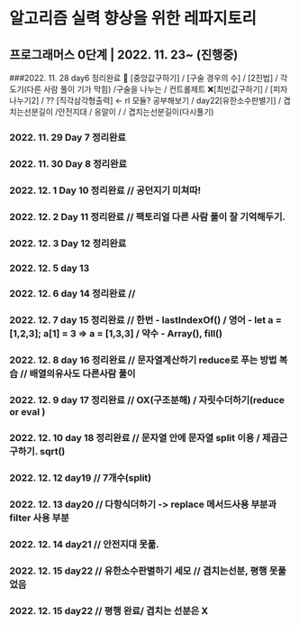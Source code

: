 # 알고리즘 실력 향상을 위한 레파지토리

## 프로그래머스 0단계 | 2022. 11. 23~ (진행중)

###2022. 11. 28 day6 정리완료
🔺 [중앙값구하기] / [구술 경우의 수] / [2진법] / 각도기(다른 사람 풀이 기가 막힘) /구술을 나누는 / 컨트롤제트
❌[최빈값구하기] / [피자나누기2] /
?? [직각삼각형출력] ← rl 모듈? 공부해보기
/ day22[유한소수판별기]
/ 겹치는선분길이 /안전지대 / 옹알이 /
/ 겹치는선분길이(다시풀기)

### 2022. 11. 29 Day 7 정리완료

### 2022. 11. 30 Day 8 정리완료

### 2022. 12. 1 Day 10 정리완료 // 공던지기 미쳐따!

### 2022. 12. 2 Day 11 정리완료 // 팩토리얼 다른 사람 풀이 잘 기억해두기.

### 2022. 12. 3 Day 12 정리완료

### 2022. 12. 5 day 13

### 2022. 12. 6 day 14 정리완료 //

### 2022. 12. 7 day 15 정리완료 // 한번 - lastIndexOf() / 영어 - let a = [1,2,3]; a[1] = 3 => a = [1,3,3] / 약수 - Array(), fill()

### 2022. 12. 8 day 16 정리완료 // 문자열계산하기 reduce로 푸는 방법 복습 // 배열의유사도 다른사람 풀이

### 2022. 12. 9 day 17 정리완료 // OX(구조분해) / 자릿수더하기(reduce or eval )

### 2022. 12. 10 day 18 정리완료 // 문자열 안에 문자열 split 이용 / 제곱근 구하기. sqrt()

### 2022. 12. 12 day19 // 7개수(split)

### 2022. 12. 13 day20 // 다항식더하기 -> replace 메서드사용 부분과 filter 사용 부분

### 2022. 12. 14 day21 // 안전지대 못풂.

### 2022. 12. 15 day22 // 유한소수판별하기 세모 // 겹치는선분, 평행 못풀었음

### 2022. 12. 15 day22 // 평행 완료/ 겹치는 선분은 X

